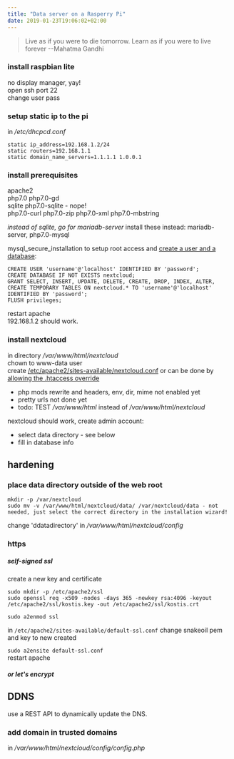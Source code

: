 ```yaml
---
title: "Data server on a Rasperry Pi"
date: 2019-01-23T19:06:02+02:00
---
```


> Live as if you were to die tomorrow. Learn as if you were to live forever --Mahatma Gandhi

### install raspbian lite
no display manager, yay!  
open ssh port 22  
change user pass

### setup static ip to the pi
in */etc/dhcpcd.conf*
```
static ip_address=192.168.1.2/24
static routers=192.168.1.1
static domain_name_servers=1.1.1.1 1.0.0.1
```

### install prerequisites
apache2  
php7.0 php7.0-gd  
sqlite php7.0-sqlite - nope!   
php7.0-curl php7.0-zip php7.0-xml php7.0-mbstring  

*instead of sqlite, go for mariadb-server*
install these instead:
mariadb-server, php7.0-mysql

mysql_secure_installation to setup root access
and [create a user and a database](https://docs.nextcloud.com/server/15/admin_manual/configuration_database/linux_database_configuration.html#configuring-a-mysql-or-mariadb-database):
```
CREATE USER 'username'@'localhost' IDENTIFIED BY 'password';
CREATE DATABASE IF NOT EXISTS nextcloud;
GRANT SELECT, INSERT, UPDATE, DELETE, CREATE, DROP, INDEX, ALTER, CREATE TEMPORARY TABLES ON nextcloud.* TO 'username'@'localhost' IDENTIFIED BY 'password';
FLUSH privileges;
```

restart apache  
192.168.1.2 should work.

### install nextcloud
in directory */var/www/html/nextcloud*  
chown to www-data user  
create [/etc/apache2/sites-available/nextcloud.conf](https://docs.nextcloud.com/server/stable/admin_manual/installation/source_installation.html#apache-web-server-configuration)
or can be done by [allowing the .htaccess override](https://pimylifeup.com/raspberry-pi-nextcloud-server/)

* php mods rewrite and headers, env, dir, mime not enabled yet
* pretty urls not done yet
* todo: TEST */var/www/html* instead of */var/www/html/nextcloud*

nextcloud should work, create admin account:  

* select data directory - see below
* fill in database info

## hardening
### place data directory outside of the web root
```
mkdir -p /var/nextcloud
sudo mv -v /var/www/html/nextcloud/data/ /var/nextcloud/data - not needed, just select the correct directory in the installation wizard!
```
change 'ddatadirectory' in */var/www/html/nextcloud/config*

### https
##### self-signed ssl
create a new key and certificate
```
sudo mkdir -p /etc/apache2/ssl
sudo openssl req -x509 -nodes -days 365 -newkey rsa:4096 -keyout /etc/apache2/ssl/kostis.key -out /etc/apache2/ssl/kostis.crt

sudo a2enmod ssl
```
in `/etc/apache2/sites-available/default-ssl.conf` change snakeoil pem and key to new created  

`sudo a2ensite default-ssl.conf`  
restart apache

##### or let's encrypt

## DDNS
use a REST API to dynamically update the DNS.

### add domain in trusted domains
in */var/www/html/nextcloud/config/config.php*
